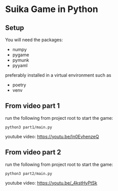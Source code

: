 # Suika Game in Python

## Setup

You will need the packages:
- numpy
- pygame
- pymunk
- pyyaml

preferably installed in a virtual environment such as 
- poetry
- venv

## From video part 1
run the following from project root to start the game:
```commandline
python3 part1/main.py
```
youtube video: https://youtu.be/In0EvhenzeQ

## From video part 2
run the following from project root to start the game:
```commandline
python3 part2/main.py
```
youtube video: https://youtu.be/_4kstHyPtSk